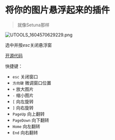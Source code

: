 # 将你的图片悬浮起来的插件

> 就像Setuna那样

![UTOOLS_1604570629229.png](https://i.loli.net/2020/11/05/lYf2L8nEVGZHzrN.png)

选中并按*esc*关闭悬浮窗

[开源代码](https://github.com/qinyongliang/suspension-utools)

快捷键：

- `esc`         关闭窗口
- `方向键`       微调窗口位置
- `+`           放大图片
- `-`           缩小图片
- `[`           向左旋转
- `]`           向右旋转
- `PageUp`      向上翻转
- `PageDown`    向下翻转
- `Home`        向左翻转
- `End`         向右翻转